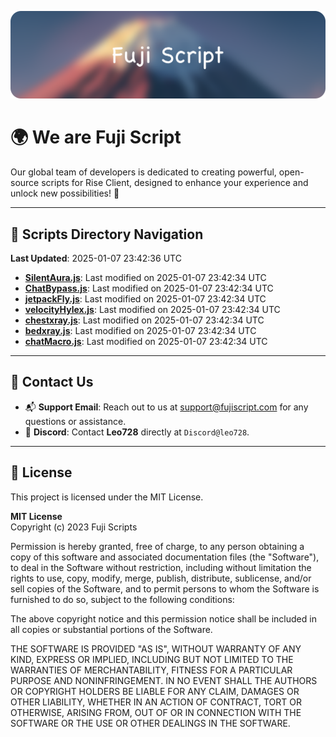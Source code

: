 ![Banner](.github/b.webp)

# 🌍 **We are Fuji Script**

Our global team of developers is dedicated to creating powerful, open-source scripts for Rise Client, designed to enhance your experience and unlock new possibilities! 🌟

---
<!-- SCRIPTS_NAVIGATION_START -->
## 📂 **Scripts Directory Navigation**

**Last Updated**: 2025-01-07 23:42:36 UTC

- **[SilentAura.js](scripts/SilentAura.js)**: Last modified on 2025-01-07 23:42:34 UTC
- **[ChatBypass.js](scripts/ChatBypass.js)**: Last modified on 2025-01-07 23:42:34 UTC
- **[jetpackFly.js](scripts/jetpackFly.js)**: Last modified on 2025-01-07 23:42:34 UTC
- **[velocityHylex.js](scripts/velocityHylex.js)**: Last modified on 2025-01-07 23:42:34 UTC
- **[chestxray.js](scripts/chestxray.js)**: Last modified on 2025-01-07 23:42:34 UTC
- **[bedxray.js](scripts/bedxray.js)**: Last modified on 2025-01-07 23:42:34 UTC
- **[chatMacro.js](scripts/chatMacro.js)**: Last modified on 2025-01-07 23:42:34 UTC

<!-- SCRIPTS_NAVIGATION_END -->

---

## 💬 **Contact Us**  
- 📬 **Support Email**: Reach out to us at [support@fujiscript.com](mailto:support@fujiscript.com) for any questions or assistance.  
- 💬 **Discord**: Contact **Leo728** directly at `Discord@leo728`.

---

## 📜 **License**

This project is licensed under the MIT License.  

**MIT License**  
Copyright (c) 2023 Fuji Scripts  

Permission is hereby granted, free of charge, to any person obtaining a copy of this software and associated documentation files (the "Software"), to deal in the Software without restriction, including without limitation the rights to use, copy, modify, merge, publish, distribute, sublicense, and/or sell copies of the Software, and to permit persons to whom the Software is furnished to do so, subject to the following conditions:  

The above copyright notice and this permission notice shall be included in all copies or substantial portions of the Software.  

THE SOFTWARE IS PROVIDED "AS IS", WITHOUT WARRANTY OF ANY KIND, EXPRESS OR IMPLIED, INCLUDING BUT NOT LIMITED TO THE WARRANTIES OF MERCHANTABILITY, FITNESS FOR A PARTICULAR PURPOSE AND NONINFRINGEMENT. IN NO EVENT SHALL THE AUTHORS OR COPYRIGHT HOLDERS BE LIABLE FOR ANY CLAIM, DAMAGES OR OTHER LIABILITY, WHETHER IN AN ACTION OF CONTRACT, TORT OR OTHERWISE, ARISING FROM, OUT OF OR IN CONNECTION WITH THE SOFTWARE OR THE USE OR OTHER DEALINGS IN THE SOFTWARE.  
